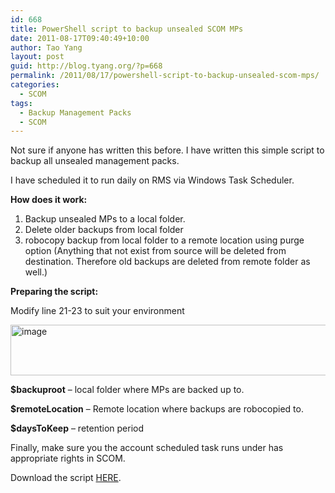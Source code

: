 ```yaml
---
id: 668
title: PowerShell script to backup unsealed SCOM MPs
date: 2011-08-17T09:40:49+10:00
author: Tao Yang
layout: post
guid: http://blog.tyang.org/?p=668
permalink: /2011/08/17/powershell-script-to-backup-unsealed-scom-mps/
categories:
  - SCOM
tags:
  - Backup Management Packs
  - SCOM
---
```

Not sure if anyone has written this before. I have written this simple script to backup all unsealed management packs.

I have scheduled it to run daily on RMS via Windows Task Scheduler.

<strong>How does it work:</strong>
<ol>
	<li>Backup unsealed MPs to a local folder.</li>
	<li>Delete older backups from local folder</li>
	<li>robocopy backup from local folder to a remote location using purge option (Anything that not exist from source will be deleted from destination. Therefore old backups are deleted from remote folder as well.)</li>
</ol>
<strong>Preparing the script:</strong>

Modify line 21-23 to suit your environment

<a href="http://blog.tyang.org/wp-content/uploads/2011/08/image14.png"><img style="background-image: none; padding-left: 0px; padding-right: 0px; display: inline; padding-top: 0px; border: 0px;" title="image" src="http://blog.tyang.org/wp-content/uploads/2011/08/image_thumb14.png" alt="image" width="580" height="81" border="0" /></a>

<strong>$backuproot</strong> – local folder where MPs are backed up to.

<strong>$remoteLocation</strong> – Remote location where backups are robocopied to.

<strong>$daysToKeep</strong> – retention period

Finally, make sure you the account scheduled task runs under has appropriate rights in SCOM.

Download the script <a href="http://blog.tyang.org/wp-content/uploads/2011/08/Backup-UnsealedMPs.zip">HERE</a>.
